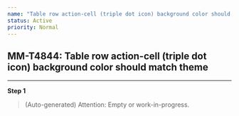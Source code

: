 ```yaml
---
name: "Table row action-cell (triple dot icon) background color should match theme"
status: Active
priority: Normal
---
```


## MM-T4844: Table row action-cell (triple dot icon) background color should match theme

---

**Step 1**

> (Auto-generated) Attention: Empty or work-in-progress.
